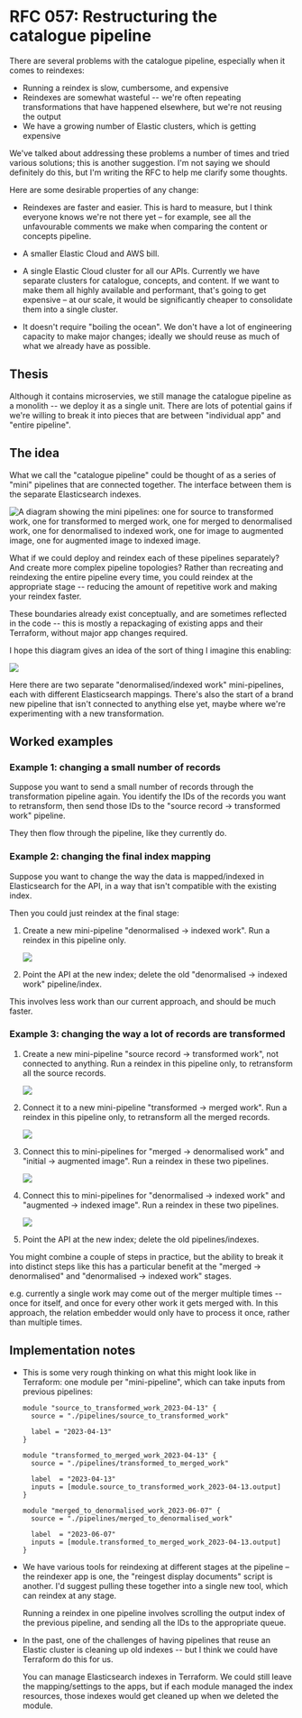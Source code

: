# RFC 057: Restructuring the catalogue pipeline

There are several problems with the catalogue pipeline, especially when it comes to reindexes:

*   Running a reindex is slow, cumbersome, and expensive
*   Reindexes are somewhat wasteful -- we're often repeating transformations that have happened elsewhere, but we're not reusing the output
*   We have a growing number of Elastic clusters, which is getting expensive

We've talked about addressing these problems a number of times and tried various solutions; this is another suggestion.
I'm not saying we should definitely do this, but I'm writing the RFC to help me clarify some thoughts.

Here are some desirable properties of any change:

*   Reindexes are faster and easier.
    This is hard to measure, but I think everyone knows we're not there yet – for example, see all the unfavourable comments we make when comparing the content or concepts pipeline.

*   A smaller Elastic Cloud and AWS bill.

*   A single Elastic Cloud cluster for all our APIs.
    Currently we have separate clusters for catalogue, concepts, and content.
    If we want to make them all highly available and performant, that's going to get expensive – at our scale, it would be significantly cheaper to consolidate them into a single cluster.

*   It doesn't require "boiling the ocean".
    We don't have a lot of engineering capacity to make major changes; ideally we should reuse as much of what we already have as possible.

## Thesis

Although it contains microservies, we still manage the catalogue pipeline as a monolith -- we deploy it as a single unit.
There are lots of potential gains if we're willing to break it into pieces that are between "individual app" and "entire pipeline".

## The idea

What we call the "catalogue pipeline" could be thought of as a series of "mini" pipelines that are connected together.
The interface between them is the separate Elasticsearch indexes.

![A diagram showing the mini pipelines: one for source to transformed work, one for transformed to merged work, one for merged to denormalised work, one for denormalised to indexed work, one for image to augmented image, one for augmented image to indexed image.](mini_pipelines.png)

What if we could deploy and reindex each of these pipelines separately?
And create more complex pipeline topologies?
Rather than recreating and reindexing the entire pipeline every time, you could reindex at the appropriate stage -- reducing the amount of repetitive work and making your reindex faster.

These boundaries already exist conceptually, and are sometimes reflected in the code -- this is mostly a repackaging of existing apps and their Terraform, without major app changes required.

I hope this diagram gives an idea of the sort of thing I imagine this enabling:

![](multi_pipelines.png)

Here there are two separate "denormalised/indexed work" mini-pipelines, each with different Elasticsearch mappings.
There's also the start of a brand new pipeline that isn't connected to anything else yet, maybe where we're experimenting with a new transformation.

## Worked examples

### Example 1: changing a small number of records

Suppose you want to send a small number of records through the transformation pipeline again.
You identify the IDs of the records you want to retransform, then send those IDs to the "source record -> transformed work" pipeline.

They then flow through the pipeline, like they currently do.

### Example 2: changing the final index mapping

Suppose you want to change the way the data is mapped/indexed in Elasticsearch for the API, in a way that isn't compatible with the existing index.

Then you could just reindex at the final stage:

1.  Create a new mini-pipeline "denormalised -> indexed work".
    Run a reindex in this pipeline only.

    ![](final_stage_example.png)

2.  Point the API at the new index; delete the old "denormalised -> indexed work" pipeline/index.

This involves less work than our current approach, and should be much faster.

### Example 3: changing the way a lot of records are transformed

1.  Create a new mini-pipeline "source record -> transformed work", not connected to anything.
    Run a reindex in this pipeline only, to retransform all the source records.

    ![](worked_example1.png)

2.  Connect it to a new mini-pipeline "transformed -> merged work".
    Run a reindex in this pipeline only, to retransform all the merged records.

    ![](worked_example2.png)

3.  Connect this to mini-pipelines for "merged -> denormalised work" and "initial -> augmented image".
    Run a reindex in these two pipelines.

    ![](worked_example3.png)

4.  Connect this to mini-pipelines for "denormalised -> indexed work" and "augmented -> indexed image".
    Run a reindex in these two pipelines.

    ![](worked_example4.png)

5.  Point the API at the new index; delete the old pipelines/indexes.

You might combine a couple of steps in practice, but the ability to break it into distinct steps like this has a particular benefit at the "merged -> denormalised" and "denormalised -> indexed work" stages.

e.g. currently a single work may come out of the merger multiple times -- once for itself, and once for every other work it gets merged with.
In this approach, the relation embedder would only have to process it once, rather than multiple times.

## Implementation notes

*   This is some very rough thinking on what this might look like in Terraform: one module per "mini-pipeline", which can take inputs from previous pipelines:

    ```hcl
    module "source_to_transformed_work_2023-04-13" {
      source = "./pipelines/source_to_transformed_work"

      label = "2023-04-13"
    }

    module "transformed_to_merged_work_2023-04-13" {
      source = "./pipelines/transformed_to_merged_work"

      label  = "2023-04-13"
      inputs = [module.source_to_transformed_work_2023-04-13.output]
    }

    module "merged_to_denormalised_work_2023-06-07" {
      source = "./pipelines/merged_to_denormalised_work"

      label  = "2023-06-07"
      inputs = [module.transformed_to_merged_work_2023-04-13.output]
    }
    ```

*   We have various tools for reindexing at different stages at the pipeline – the reindexer app is one, the "reingest display documents" script is another.
    I'd suggest pulling these together into a single new tool, which can reindex at any stage.

    Running a reindex in one pipeline involves scrolling the output index of the previous pipeline, and sending all the IDs to the appropriate queue.

*   In the past, one of the challenges of having pipelines that reuse an Elastic cluster is cleaning up old indexes -- but I think we could have Terraform do this for us.

    You can manage Elasticsearch indexes in Terraform.
    We could still leave the mapping/settings to the apps, but if each module managed the index resources, those indexes would get cleaned up when we deleted the module.
